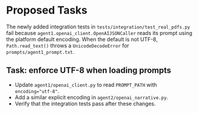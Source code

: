 # Proposed Tasks

The newly added integration tests in `tests/integration/test_real_pdfs.py` fail because `agent1.openai_client.OpenAIJSONCaller` reads its prompt using the platform default encoding. When the default is not UTF-8, `Path.read_text()` throws a `UnicodeDecodeError` for `prompts/agent1_prompt.txt`.

## Task: enforce UTF-8 when loading prompts
- Update `agent1/openai_client.py` to read `PROMPT_PATH` with `encoding="utf-8"`.
- Add a similar explicit encoding in `agent2/openai_narrative.py`.
- Verify that the integration tests pass after these changes.
